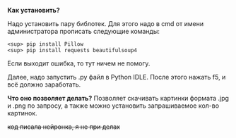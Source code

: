 **Как установить?**

Надо установить пару библотек. Для этого надо в cmd от имени администратора прописать следующие команды:

	<sup> pip install Pillow
	<sup> pip install requests beautifulsoup4 

Если выходит ошибка, то тут ничем не помогу.

Далее, надо запустить .py файл в Python IDLE. После этого нажать f5, и всё должно заработать.

**Что оно позволяет делать?**
Позволяет скачивать картинки формата .jpg и .png по запросу, а также можно установить запрашиваемое кол-во картинок.

~~код писала нейронка, я не при делах~~
